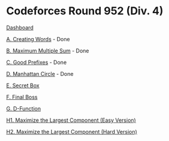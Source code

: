# Codeforces Round 952 (Div. 4)

[Dashboard](https://codeforces.com/contest/1985)

[A. Creating Words](https://codeforces.com/contest/1985/problem/A) - Done

[B. Maximum Multiple Sum](https://codeforces.com/contest/1985/problem/B) - Done

[C. Good Prefixes](https://codeforces.com/contest/1985/problem/C) - Done

[D. Manhattan Circle](https://codeforces.com/contest/1985/problem/D) - Done

[E. Secret Box](https://codeforces.com/contest/1985/problem/E)

[F. Final Boss](https://codeforces.com/contest/1985/problem/F)

[G. D-Function](https://codeforces.com/contest/1985/problem/G)

[H1. Maximize the Largest Component (Easy Version)](https://codeforces.com/contest/1985/problem/H1)

[H2. Maximize the Largest Component (Hard Version)](https://codeforces.com/contest/1985/problem/H2)
